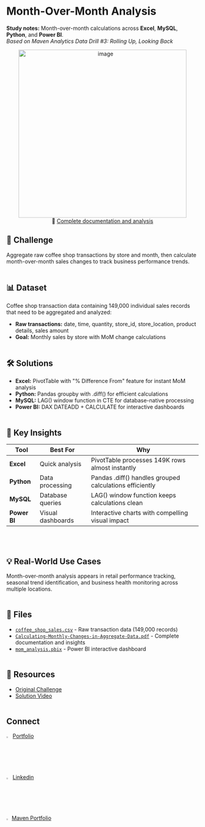 # Month-Over-Month Analysis
**Study notes:** Month-over-month calculations across **Excel**, **MySQL**, **Python**, and **Power BI**.  
*Based on Maven Analytics Data Drill #3: Rolling Up, Looking Back*

<div align="center">
  <a href="./Calculating-Monthly-Changes-in-Aggregate-Data.pdf">
    <img width="440" alt="image" alt="MOM" src="https://github.com/user-attachments/assets/fbc62589-7621-451a-9545-40563f68ac53" />
  </a>
  <br>
  📎 <a href="./Calculating-Monthly-Changes-in-Aggregate-Data.pdf">Complete documentation and analysis</a>
</div>

## 🎯 Challenge
Aggregate raw coffee shop transactions by store and month, then calculate month-over-month sales changes to track business performance trends.
  <br><br>

## 📊 Dataset
Coffee shop transaction data containing 149,000 individual sales records that need to be aggregated and analyzed:
- **Raw transactions:** date, time, quantity, store_id, store_location, product details, sales amount
- **Goal:** Monthly sales by store with MoM change calculations 
  <br><br>

## 🛠️ Solutions
- **Excel:** PivotTable with "% Difference From" feature for instant MoM analysis
- **Python:** Pandas groupby with .diff() for efficient calculations  
- **MySQL:** LAG() window function in CTE for database-native processing
- **Power BI:** DAX DATEADD + CALCULATE for interactive dashboards
  <br><br>
  
## 🎯 Key Insights
| Tool | Best For | Why |
|------|----------|-----|
| **Excel** | Quick analysis | PivotTable processes 149K rows almost instantly |
| **Python** | Data processing | Pandas .diff() handles grouped calculations efficiently |
| **MySQL** | Database queries | LAG() window function keeps calculations clean |
| **Power BI** | Visual dashboards | Interactive charts with compelling visual impact |

  <br><br>
## 💡 Real-World Use Cases
Month-over-month analysis appears in retail performance tracking, seasonal trend identification, and business health monitoring across multiple locations.
  <br><br>

## 📂 Files
- [`coffee_shop_sales.csv`](./coffee_shop_sales.csv) - Raw transaction data (149,000 records)
- [`Calculating-Monthly-Changes-in-Aggregate-Data.pdf`](./Calculating-Monthly-Changes-in-Aggregate-Data.pdf) - Complete documentation and insights
- [`mom_analysis.pbix`](./mom_analysis.pbix) - Power BI interactive dashboard
  <br><br>

## 🔗 Resources
- [Original Challenge](https://mavenanalytics.io/data-drills/rolling-up-looking-back)
- [Solution Video](https://www.youtube.com/watch?v=p77BcfCnXpc)
  <br><br>

## Connect
<img src="https://github.githubassets.com/images/modules/logos_page/GitHub-Mark.png" width="2.5%"> [Portfolio](https://atonekaboni.github.io/)
<br><img src="https://content.linkedin.com/content/dam/me/business/en-us/amp/brand-site/v2/bg/LI-Bug.svg.original.svg" width="2.5%"> [Linkedin](https://www.linkedin.com/in/tonekaboni/)
<br><img src="https://framerusercontent.com/images/1mpc8M10X3J323dCmqnRE1itRs.png" width="2%"> [Maven Portfolio](https://mavenshowcase.com/profile/9881d3c0-4031-7020-46f3-98e7d2f7790a)

